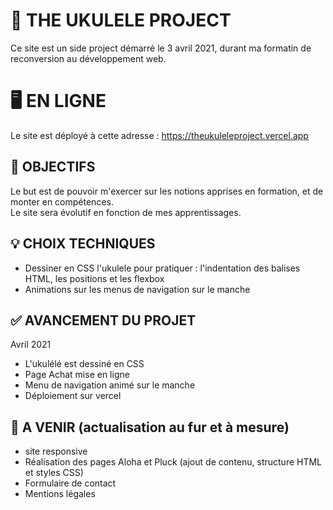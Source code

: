 # 🚀 THE UKULELE PROJECT 

Ce site est un side project démarré le 3 avril 2021, durant ma formatin de reconversion au développement web.

# 🖥 EN LIGNE
Le site est déployé à cette adresse : https://theukuleleproject.vercel.app

## 🎯 OBJECTIFS

Le but est de pouvoir m'exercer sur les notions apprises en formation, et de monter en compétences.  
Le site sera évolutif en fonction de mes apprentissages.

## 💡 CHOIX TECHNIQUES 

- Dessiner en CSS l'ukulele pour pratiquer : l'indentation des balises HTML, les positions et les flexbox
- Animations sur les menus de navigation sur le manche 

## ✅ AVANCEMENT DU PROJET 
Avril 2021   
- L'ukulélé est dessiné en CSS 
- Page Achat mise en ligne
- Menu de navigation animé sur le manche
- Déploiement sur vercel 

## 📆 A VENIR (actualisation au fur et à mesure)
- site responsive
- Réalisation des pages Aloha et Pluck  (ajout de contenu, structure HTML et styles CSS)
- Formulaire de contact
- Mentions légales



